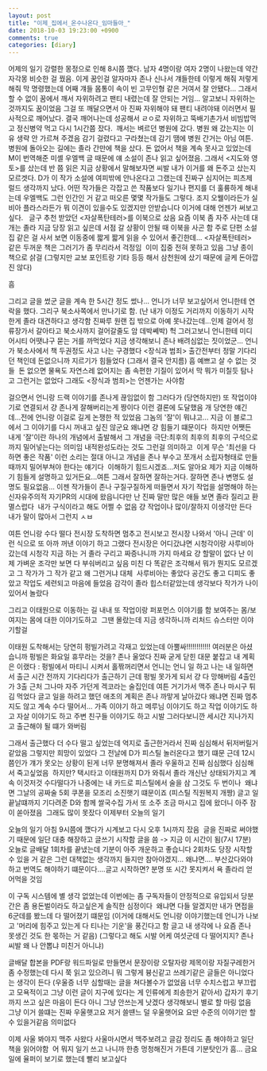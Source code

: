 ```yaml
---
layout: post
title: "이제_집에서_온수나온다_임마들아_"
date: 2018-10-03 19:23:00 +0900
comments: true 
categories: [diary] 
---
```


어제의 일기
강렬한 몽정으로 인해 8시쯤 깼다. 남자 4명이랑 여자 2명이 나왔는데 약간 자각몽 비슷한 걸 꿨음. 이게 꿈인걸 알자마자 존나 신나서 걔들한테 이렇게 해줘 저렇게 해줘 막 명령했는데 어째 걔들 몸통이 속이 빈 고무인형 같은 거여서 잘 안됐다... 그래서 할 수 없이 꿈에서 깨서 자위하려고 팬티 내렸는데 잘 안되는 거임... 알고보니 자위하는 것까지도 꿈이었음 그걸 또 깨달으면서 아 진짜 자위해야 돼 팬티 내려야돼 이러면서 필사적으로 깨어났다. 결국 깨어나는데 성공해서 ㄹㅇ로 자위하고 뚝배기촌가서 비빔밥먹고 정신병약 먹고 다시 1시간쯤 잤다. 
깨서는 벼르던 병원에 갔다. 병원 왜 갔는지는 이유 생략 안 가르쳐 주겠음 감기 걸렸다고 구라쳤는데 감기 땜에 병원 간거는 아님 여튼.
병원에 돌아오는 길에는 졸라 간만에 책을 샀다. 돈 없어서 책을 계속 못사고 있었는데 M이 번역해준 미셸 우엘백 글 때문에 얘 소설이 존나 읽고 싶어졌음. 그래서 <지도와 영토>를 샀는데 반 쯤 읽은 지금 상황에서 말해보자면 씨발 내가 이거를 왜 돈주고 샀는지 모르겟다. D가 이 작가 소설에 여피밖에 안나온다고 그랬는데 진짜구 심지어는 피츠제럴드 생각까지 났다. 어떤 작가들은 각잡고 쓴 작품보다 일기나 편지를 더 훌륭하게 해내는데 우엘백도 그런 인간인 거 같고 떠오른 몇몇 작가들도 그렇다. 조지 오웰이라든가 실비아 플라스라든가 뭐 이견이 있을수도 있겠지만 안받습니다 이거에 대해 언젠가 써보고싶다.  
글구 추천 받았던 <자살폭탄테러>를 이북으로 샀음 요즘 이북 좀 자주 사는데 대개는 졸라 지금 당장 읽고 싶은데 서점 갈 상황이 안될 때 이북을 사곤 함
주로 단편 소설집 같은 걸 사서 보면 이동중에 짧게 짧게 읽을 수 있어서 좋긴한데... <자살폭탄테러> 같은 두꺼운 책은 그러기가 좀 무리라서 걱정임 
이미 집중 전혀 못하고 있음 그냥 종이책으로 삵걸 (그렇지만 교보 포인트랑 기타 등등 해서 삼천원에 샀기 때문에 글케 돈아깝진 않다)

흠

그리고 글을 썼군 글을 계속 한 5시간 정도 썼나... 언니가 너무 보고싶어서 언니한테 연락을 했다. 그리구 북소사쪽에서 만나기로 함. (난 내가 이정도 거리까지 이동하기 시작한게 졸라 대견하다고 생각함 진짜루 원랜 집 밖으로 아예 못나갔는데...인제 걸어서 정류장가서 갈아타고 북소사까지 걸어갈줄도 암 데박쎼박)
헉 그러고보니 언니한테 미디어시티 어땟냐구 묻는 거를 까먹었다 지금 생각해보니 존나 배려심없는 짓이었군...
언니가 북소사에서 책 두권정도 사고 나는 구경했다 <장식과 범죄> 출간전부터 정말 기다리던 책인데 돈없으니까 지르기가 힘들었다 (그래서 결국 안지름)
흠 예쁘고 살 수 없는 것들 
돈 없으면 물욕도 자연스레 없어지는 좀 속편한 기질이 있어서 막 뭐가 미칠듯 탐나고 그런거는 없었다
그래도 <장식과 범죄>는 언젠가는 사야함 

걸으면서 언니랑 드랙 이야기를 존나게 끊임없이 함 그러다가 (당연하지만) 또 작업이야기로 연결되서 걍 존나게 잘해버리는게 짱이다 이런 결론에 도달했음 개 당연한 얘긴데...전에 언니랑 이걸로 길게 논쟁한 적 있었음 그놈의 '잘'이 뭐냐고... 지금 이 블로그에서 그 이야기를 다시 꺼내고 싶진 않군요 왜냐면 걍 힘들기 떄문이다 
하지만 어쨋든 내게 '잘'이란 하나의 개념에서 출발해서 그 개념을 극단:최후의 최후의 최후의 구석으로까지 밀어넣는다는 의미임 내적완성도라는 것도 그런걸 의미하고 
이게 무슨 '최선을 다하면 좋은 작품' 이런 소리는 절대 아니고 개념을 존나 부수고 쪼개서 소립자형태로 만들때까지 밀어부쳐야 한다는 얘기다 
이해하기 힘드시겠죠...저도 알아요 제가 지금 이해하기 힘들게 설명하고 있거든요...여튼 그래서 잘하면 잘하는거다. 잘하면 존나 변명도 설명도 필요없음...
이젠 작가들이 존나 구질구질하게 떠들면서 자기 작업을 설명해야 하는 신자유주의적 자기PR의 시대에 왔읍니다만 난 진짜 말만 많은 애들 보면 졸라 질리고 환멸스럽다 
내가 구식이라고 해도 어쩔 수 없음 걍 작업이나 많이/잘하지 이생각만 든다 내가 말이 많아서 그런지 ㅅㅂ 

여튼 언니랑 수다 떨다 전시장 도착하면 멈추고 전시보고 전시장 나와서 '아니 근데' 이런 식으로 또 아까 꺼낸 이야기 하고 그랬다
전시장은 어디갔냐면 시청각이랑 사루비아 갔는데 시청각 지금 하는 거 졸라 구리고 짜증나니까 가지 마세요 걍 할말이 없다 난 이제 가벼운 조각만 보면 다 부숴버리고 싶음 미친 다 똑같은 조각해서 뭐가 뭔지도 모르겠고 그 작가가 그 작가 같고 왜 그런거냐 대체 
사루비아는 좋았다 공간도 좋고 디피도 좋았고 작업도 세련되고 마음에 들었음 감각이 졸라 힙스터같았는데 생각보다 작가가 나이있어서 놀랐다 

그리고 이태원으로 이동하는 길 내내 또 작업이랑 퍼포먼스 이야기를 함 보여주는 몸/보여지는 몸에 대한 이야기도하고 
그땐 몰랐는데 지금 생각하니까 리처드 슈스터만 이야기할걸 

이태원 도착해서는 당연히 펑빌가려고 각재고 있었는데 아뿔싸!!!!!!!!!!!! 여러분은 아셨습니까 펑빌은 화요일 휴무라는 것을? 존나 울었다 진짜 굳게 닫힌 대문 붙잡고
내 계획은 이랬다 : 펑빌에서 마티니 시켜서 홀짞꺼리면서 언니는 언니 일 하고 나는 내 일하면서 출근 시간 전까지 기다리다가 출근하기
근데 펑빌 못가게 되서 걍 다 망해버림 4출인가 3출 근처 그나마 자주 가던게 겍코라는 술집인데 여튼 거기가서 맥주 존나 마시구 튀김 먹었다
글고 일을 하려고 했던 애초의 계획은 존나 까맣게 날아갔다 왜냐면 진짜 멈추지도 않고 계속 수다 떨어서... 가족 이야기 하고 메루님 이야기도 하고 작업 이야기도 하고 자살 이야기도 하고 주변 친구들 이야기도 하고 시발 그러다보니깐 세시간 지나가지고 출근해야 될 떄가 와버림

그래서 출근했다
더 수다 떨고 싶었는데 억지로 출근한거라서 진짜 심심해서 뒤저버릴거같았음 그렇지만 희망이 있었다 그 전날에 D가 피스틸 놀러온다고 했기 떄문
근데 12시쯤인가 걔가 못오는 상황이 된게 너무 분명해져서 졸라 우울하고 진짜 심심했다 심심해서 죽고싶었음 
하지만? 택시타고 이태원까지 D가 와줘서 졸라 개신난 상태되가지고 계속 이것저것 수다떨다가 나중에는 내 카드로 피스틸에서 술을 삼 그것도 두 번이나 
왜냐면 그날의 공짜술 5회 쿠폰을 모조리 소진햇기 떄문이죠 (피스틸 직원복지 개짱)
글고 일 끝날떄까지 기다려준 D와 함께 쌀국수집 가서 또 소주 조금 마시고 집에 왔더니 아주 잠이 쏟아졌음 
그래도 많이 못잤다 이제부터 오늘의 일기




오늘의 일기
아침 9시쯤에 깼다가 시계보고 다시 오후 1시까지 잤음 
글을 진짜로 써야했기 때문에 일단 대충 해장하고 글쓰기 시작함
글을 씀 -> 지금 이 시간이 됨(7시 17분) 
오늘로 글배달 1회차를 끝냈는데 기분이 아주 개운하고 좋습니다 2회차도 당장 시작할 수 있을 거 같은 그런 대책없는 생각까지 들지만
참아야겠지... 왜냐면.... 부산갔다와야 하고 번역도 해야하기 떄문이다....글고 시작하면? 분명 또 시간 못지켜서 욕 졸라리 얻어먹을 것임

이 구독 시스템에 별 생각 없었는데 이번에는 좀 구독자들이 안정적으로 유입되서 당분간은 좀 용돈벌이라도 하고싶은게 솔직한 심정이다 
왜냐면 다들 알겠지만 내가 면접을 6군데를 봤느데 다 떨어졌기 떄문임 (이거에 대해서도 언니랑 이야기했는데 언니가 나보고 '머리에 힘주고 있는게 다 티나는 기운'을 풍긴다고 함 글고 내 생각에 나 요즘 존나 못생긴 것도 한 몫하는 거 같음) (그렇다고 해도 시발 어케 여섯군데 다 떨어지지? 존나 씨발 왜 나 안뽑냐 미친거 아니냐)

글배달 합본을 PDF랑 워드파일로 만들면서 문장이랑 오탈자랑 제목이랑 자질구레한거 좀 수정했는데 다시 쭉 읽고 있으려니 뭐 그렇게 븅신같고 쓰레기같은 글들은 아니었다는 생각이 든다 (우울증 너무 심할때는 글을 쳐다볼수가 없었음 너무 수치스럽고 부끄럽고 모욕적이고 그냥 이런 글이 지구에 있다는 게 인류에게 죄송한거 같아서)
갑자기 후기까지 쓰고 싶은 마음이 든다 아니 그냥 안쓰는게 낫겠다 생각해보니 별로 할 마링 없음 그냥 이거 쓸떄는 진짜 우울햇고요 저거 쓸떈느 덜 우울햇어요 요딴 수준의 이야기만 할 수 있을거같음 의미없다

이제 사울 봐야지
맥주 사왔다 사울마시면서 맥주보려고
글감 정리도 좀 해야하고 일단 책을 읽어야함 
어 뭐지 일기 쓰고 나니까 한층 멍청해진거 가튼데 기분탓인가
흠...
금요일에 율퍼이 보기로 했는데 빨리 보고싶다 

